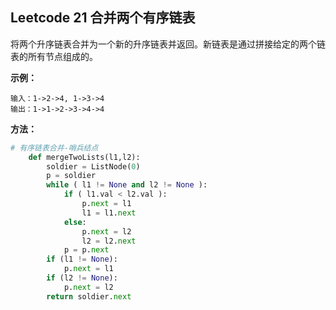 ## Leetcode 21 合并两个有序链表

将两个升序链表合并为一个新的升序链表并返回。新链表是通过拼接给定的两个链表的所有节点组成的。 

**示例：**

```
输入：1->2->4, 1->3->4
输出：1->1->2->3->4->4
```

**方法：**

```python
# 有序链表合并-哨兵结点
   	def mergeTwoLists(l1,l2):
        soldier = ListNode(0)
        p = soldier
        while ( l1 != None and l2 != None ):
            if ( l1.val < l2.val ):
                p.next = l1
                l1 = l1.next
            else:
                p.next = l2
                l2 = l2.next
            p = p.next       
        if (l1 != None):
            p.next = l1
        if (l2 != None):
            p.next = l2
        return soldier.next
```


